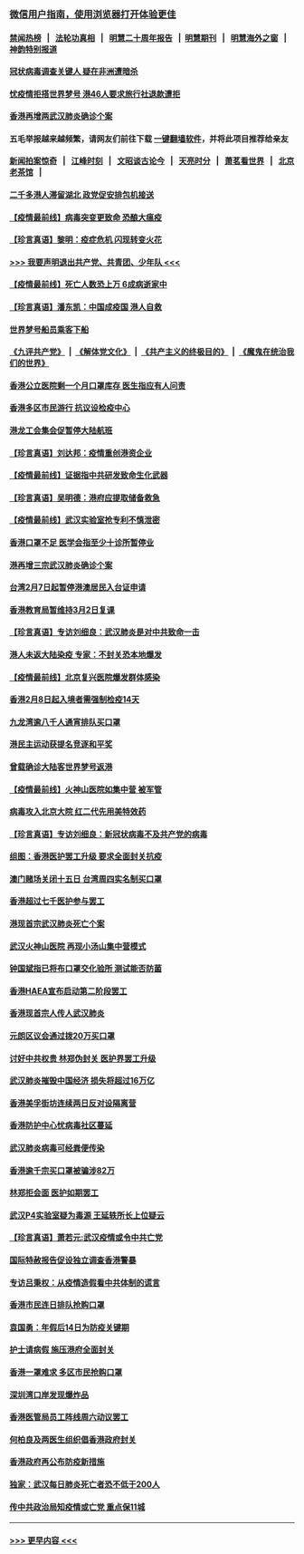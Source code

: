 ### [微信用户指南，使用浏览器打开体验更佳](https://github.com/gfw-breaker/banned-news1/blob/master/indexes/wechat-guide.md?t=0)
#### [禁闻热榜](热点新闻.md?t=0)  &nbsp;&nbsp;|&nbsp;&nbsp; [法轮功真相](https://github.com/gfw-breaker/truth/blob/master/README.md?t=0) &nbsp;&nbsp;|&nbsp;&nbsp; [明慧二十周年报告](https://github.com/gfw-breaker/mh-reports/blob/master/README.md?t=0) &nbsp;&nbsp;|&nbsp;&nbsp;[明慧期刊](https://github.com/gfw-breaker/mh-qikan) &nbsp;&nbsp;|&nbsp;&nbsp; [明慧海外之窗](https://github.com/gfw-breaker/mh-news/blob/master/README.md?t=0) &nbsp;&nbsp;|&nbsp;&nbsp; [神韵特别报道](https://github.com/gfw-breaker/mh-news/blob/master/shenyun.md?t=0)
#### [冠状病毒调查关键人 疑在非洲遭暗杀](../pages/nsc415/n11859798.md?t=02111102) 
#### [忧疫情拒搭世界梦号 港46人要求旅行社退款遭拒](../pages/nsc415/n11859849.md?t=02111102) 
#### [香港再增两武汉肺炎确诊个案](../pages/nsc415/n11859833.md?t=02111102) 
#### 五毛举报越来越频繁，请网友们前往下载 [一键翻墙软件](https://github.com/gfw-breaker/ssr-accounts)，并将此项目推荐给亲友
#### [新闻拍案惊奇](https://github.com/gfw-breaker/banned-news1/blob/master/pages/link4.md) &nbsp;&nbsp;|&nbsp;&nbsp; [江峰时刻](https://github.com/gfw-breaker/banned-news1/blob/master/pages/link4.md) &nbsp;&nbsp;|&nbsp;&nbsp; [文昭谈古论今](https://github.com/gfw-breaker/banned-news1/blob/master/pages/link4.md) &nbsp;&nbsp;|&nbsp;&nbsp; [天亮时分](https://github.com/gfw-breaker/banned-news1/blob/master/pages/link4.md) &nbsp;&nbsp;|&nbsp;&nbsp; [萧茗看世界](https://github.com/gfw-breaker/banned-news1/blob/master/pages/link4.md) &nbsp;&nbsp;|&nbsp;&nbsp; [北京老茶馆](https://github.com/gfw-breaker/banned-news1/blob/master/pages/link4.md) &nbsp;&nbsp;|&nbsp;&nbsp; 
#### [二千多港人滞留湖北 政党促安排包机接送](../pages/nsc415/n11859831.md?t=02111102) 
#### [【疫情最前线】病毒突变更致命 恐酿大瘟疫](../pages/nsc415/n11859604.md?t=02111102) 
#### [【珍言真语】黎明：疫症危机 闪现转变火花](../pages/nsc415/n11859199.md?t=02111102) 
#### [>>> 我要声明退出共产党、共青团、少年队 <<<](https://github.com/begood0513/goodnews/blob/master/quit/letter.md) 
#### [【疫情最前线】死亡人数恐上万 6成病逝家中](../pages/nsc415/n11856687.md?t=02111102) 
#### [【珍言真语】潘东凯：中国成疫国 港人自救](../pages/nsc415/n11856962.md?t=02111102) 
#### [世界梦号船员乘客下船](../pages/nsc415/n11856883.md?t=02111102) 
#### [《九评共产党》](https://github.com/begood0513/9ping.md/blob/master/README.md) &nbsp;|&nbsp; [《解体党文化》](../../../../jtdwh.md/blob/master/README.md)  &nbsp;|&nbsp; [《共产主义的终极目的》](../../../../gczydzjmd.md/blob/master/README.md) &nbsp;|&nbsp; [《魔鬼在统治我们的世界》](../../../../mgztzwmdsj.md/blob/master/README.md) 
#### [香港公立医院剩一个月口罩库存 医生指应有人问责](../pages/nsc415/n11856875.md?t=02111102) 
#### [香港多区市民游行 抗议设检疫中心](../pages/nsc415/n11856866.md?t=02111102) 
#### [港龙工会集会促暂停大陆航班](../pages/nsc415/n11856840.md?t=02111102) 
#### [【珍言真语】刘达邦：疫情重创港资企业](../pages/nsc415/n11854274.md?t=02111102) 
#### [【疫情最前线】证据指中共研发致命生化武器](../pages/nsc415/n11853087.md?t=02111102) 
#### [【珍言真语】吴明德：港府应提取储备救急](../pages/nsc415/n11852734.md?t=02111102) 
#### [【疫情最前线】武汉实验室抢专利不慎泄密](../pages/nsc415/n11850310.md?t=02111102) 
#### [香港口罩不足 医学会指至少十诊所暂停业](../pages/nsc415/n11850301.md?t=02111102) 
#### [港再增三宗武汉肺炎确诊个案](../pages/nsc415/n11850328.md?t=02111102) 
#### [台湾2月7日起暂停港澳居民入台证申请](../pages/nsc415/n11850304.md?t=02111102) 
#### [香港教育局暂维持3月2日复课](../pages/nsc415/n11850260.md?t=02111102) 
#### [【珍言真语】专访刘细良：武汉肺炎是对中共致命一击](../pages/nsc415/n11849934.md?t=02111102) 
#### [港人未返大陆染疫 专家：不封关恐本地爆发](../pages/nsc415/n11848021.md?t=02111102) 
#### [【疫情最前线】北京复兴医院爆发群体感染](../pages/nsc415/n11847626.md?t=02111102) 
#### [香港2月8日起入境者需强制检疫14天](../pages/nsc415/n11847658.md?t=02111102) 
#### [九龙湾逾八千人通宵排队买口罩](../pages/nsc415/n11847647.md?t=02111102) 
#### [港民主运动获提名竞逐和平奖](../pages/nsc415/n11847633.md?t=02111102) 
#### [曾载确诊大陆客世界梦号返港](../pages/nsc415/n11847608.md?t=02111102) 
#### [【疫情最前线】火神山医院如集中营 被军管](../pages/nsc415/n11847524.md?t=02111102) 
#### [病毒攻入北京大院 红二代先用美特效药](../pages/nsc415/n11847427.md?t=02111102) 
#### [【珍言真语】专访刘细良：新冠状病毒不及共产党的病毒](../pages/nsc415/n11847164.md?t=02111102) 
#### [组图：香港医护罢工升级 要求全面封关抗疫](../pages/nsc415/n11844107.md?t=02111102) 
#### [澳门赌场关闭十五日 台湾周四实名制买口罩](../pages/nsc415/n11845083.md?t=02111102) 
#### [香港超过七千医护参与罢工](../pages/nsc415/n11845051.md?t=02111102) 
#### [港现首宗武汉肺炎死亡个案](../pages/nsc415/n11844998.md?t=02111102) 
#### [武汉火神山医院 再现小汤山集中营模式](../pages/nsc415/n11844763.md?t=02111102) 
#### [钟国斌指已将布口罩交化验所 测试能否防菌](../pages/nsc415/n11842783.md?t=02111102) 
#### [香港HAEA宣布启动第二阶段罢工](../pages/nsc415/n11842723.md?t=02111102) 
#### [香港现首宗人传人武汉肺炎](../pages/nsc415/n11842766.md?t=02111102) 
#### [元朗区议会通过拨20万买口罩](../pages/nsc415/n11842754.md?t=02111102) 
#### [讨好中共权贵 林郑伪封关 医护界罢工升级](../pages/nsc415/n11842359.md?t=02111102) 
#### [武汉肺炎摧毁中国经济 损失将超过16万亿](../pages/nsc415/n11839723.md?t=02111102) 
#### [香港美孚街坊连续两日反对设隔离营](../pages/nsc415/n11839962.md?t=02111102) 
#### [香港防护中心忧病毒社区蔓延](../pages/nsc415/n11839933.md?t=02111102) 
#### [武汉肺炎病毒可经粪便传染](../pages/nsc415/n11839939.md?t=02111102) 
#### [香港逾千宗买口罩被骗涉82万](../pages/nsc415/n11839914.md?t=02111102) 
#### [林郑拒会面 医护如期罢工](../pages/nsc415/n11839892.md?t=02111102) 
#### [武汉P4实验室疑为毒源 王延轶所长上位疑云](../pages/nsc415/n11835543.md?t=02111102) 
#### [【珍言真语】萧若元:武汉疫情或令中共亡党](../pages/nsc415/n11829394.md?t=02111102) 
#### [国际特赦报告促设独立调查香港警暴](../pages/nsc415/n11833845.md?t=02111102) 
#### [专访吕秉权：从疫情造假看中共体制的谎言](../pages/nsc415/n11833813.md?t=02111102) 
#### [香港市民连日排队抢购口罩](../pages/nsc415/n11833794.md?t=02111102) 
#### [袁国勇：年假后14日为防疫关键期](../pages/nsc415/n11831088.md?t=02111102) 
#### [护士请病假 施压港府全面封关](../pages/nsc415/n11831030.md?t=02111102) 
#### [香港一罩难求 多区市民抢购口罩](../pages/nsc415/n11831002.md?t=02111102) 
#### [深圳湾口岸发现爆炸品](../pages/nsc415/n11828802.md?t=02111102) 
#### [香港医管局员工阵线周六动议罢工](../pages/nsc415/n11828762.md?t=02111102) 
#### [何柏良及两医生组织倡香港政府封关](../pages/nsc415/n11828749.md?t=02111102) 
#### [香港政府再公布防疫新措施](../pages/nsc415/n11828716.md?t=02111102) 
#### [独家：武汉每日肺炎死亡者恐不低于200人](../pages/nsc415/n11828240.md?t=02111102) 
#### [传中共政治局知疫情或亡党 重点保11城](../pages/nsc415/n11828145.md?t=02111102) 

----
#### [ >>> 更早内容 <<< ](../indexes/nsc415-earlier.md)
